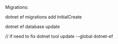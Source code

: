 Migrations:

dotnet ef migrations add InitialCreate

dotnet ef database update

// if need to fix
dotnet tool update --global dotnet-ef
